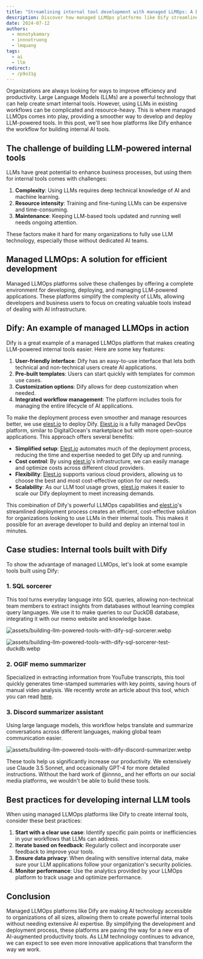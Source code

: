 ```yaml
---
title: "Streamlining internal tool development with managed LLMOps: A Dify case study"
description: Discover how managed LLMOps platforms like Dify streamline the development of AI-powered internal tools. Learn about the challenges of integrating LLMs, the benefits of managed solutions, and real-world examples of efficient AI tool creation. Perfect for businesses looking to enhance productivity with AI without extensive technical expertise.
date: 2024-07-12
authors:
  - monotykamary
  - innnotruong
  - lmquang
tags:
  - ai
  - llm
redirect:
  - /p9o31g
---
```


Organizations are always looking for ways to improve efficiency and productivity. Large Language Models (LLMs) are a powerful technology that can help create smart internal tools. However, using LLMs in existing workflows can be complicated and resource-heavy. This is where managed LLMOps comes into play, providing a smoother way to develop and deploy LLM-powered tools. In this post, we'll see how platforms like Dify enhance the workflow for building internal AI tools.

## The challenge of building LLM-powered internal tools

LLMs have great potential to enhance business processes, but using them for internal tools comes with challenges:

1. **Complexity**: Using LLMs requires deep technical knowledge of AI and machine learning.
2. **Resource intensity**: Training and fine-tuning LLMs can be expensive and time-consuming.
3. **Maintenance**: Keeping LLM-based tools updated and running well needs ongoing attention.

These factors make it hard for many organizations to fully use LLM technology, especially those without dedicated AI teams.

## Managed LLMOps: A solution for efficient development

Managed LLMOps platforms solve these challenges by offering a complete environment for developing, deploying, and managing LLM-powered applications. These platforms simplify the complexity of LLMs, allowing developers and business users to focus on creating valuable tools instead of dealing with AI infrastructure.

## Dify: An example of managed LLMOps in action

Dify is a great example of a managed LLMOps platform that makes creating LLM-powered internal tools easier. Here are some key features:

1. **User-friendly interface**: Dify has an easy-to-use interface that lets both technical and non-technical users create AI applications.
2. **Pre-built templates**: Users can start quickly with templates for common use cases.
3. **Customization options**: Dify allows for deep customization when needed.
4. **Integrated workflow management**: The platform includes tools for managing the entire lifecycle of AI applications.

To make the deployment process even smoother and manage resources better, we use [elest.io](http://elest.io/) to deploy Dify. [Elest.io](http://elest.io/) is a fully managed DevOps platform, similar to DigitalOcean's marketplace but with more open-source applications. This approach offers several benefits:

- **Simplified setup**: [Elest.io](http://elest.io/) automates much of the deployment process, reducing the time and expertise needed to get Dify up and running.
- **Cost control**: By using [elest.io](http://elest.io/)'s infrastructure, we can easily manage and optimize costs across different cloud providers.
- **Flexibility**: [Elest.io](http://elest.io/) supports various cloud providers, allowing us to choose the best and most cost-effective option for our needs.
- **Scalability**: As our LLM tool usage grows, [elest.io](http://elest.io/) makes it easier to scale our Dify deployment to meet increasing demands.

This combination of Dify's powerful LLMOps capabilities and [elest.io](http://elest.io/)'s streamlined deployment process creates an efficient, cost-effective solution for organizations looking to use LLMs in their internal tools. This makes it possible for an average developer to build and deploy an internal tool in minutes.

## Case studies: Internal tools built with Dify

To show the advantage of managed LLMOps, let's look at some example tools built using Dify:

### 1. SQL sorcerer

This tool turns everyday language into SQL queries, allowing non-technical team members to extract insights from databases without learning complex query languages. We use it to make queries to our DuckDB database, integrating it with our memo website and knowledge base.

![assets/building-llm-powered-tools-with-dify-sql-sorcerer.webp](assets/building-llm-powered-tools-with-dify-sql-sorcerer.webp)

![assets/building-llm-powered-tools-with-dify-sql-sorcerer-test-duckdb.webp](assets/building-llm-powered-tools-with-dify-sql-sorcerer-test-duckdb.webp)

### 2. OGIF memo summarizer

Specialized in extracting information from YouTube transcripts, this tool quickly generates time-stamped summaries with key points, saving hours of manual video analysis. We recently wrote an article about this tool, which you can read [here](../ai/how-we-crafted-the-ogif-summarizer-bot-to-streamline-weekly-knowledge-sharing.md).

### 3. Discord summarizer assistant

Using large language models, this workflow helps translate and summarize conversations across different languages, making global team communication easier.

![assets/building-llm-powered-tools-with-dify-discord-summarizer.webp](assets/building-llm-powered-tools-with-dify-discord-summarizer.webp)

These tools help us significantly increase our productivity. We extensively use Claude 3.5 Sonnet, and occasionally GPT-4 for more detailed instructions. Without the hard work of @innno\_ and her efforts on our social media platforms, we wouldn't be able to build these tools.

## Best practices for developing internal LLM tools

When using managed LLMOps platforms like Dify to create internal tools, consider these best practices:

1. **Start with a clear use case**: Identify specific pain points or inefficiencies in your workflows that LLMs can address.
2. **Iterate based on feedback**: Regularly collect and incorporate user feedback to improve your tools.
3. **Ensure data privacy**: When dealing with sensitive internal data, make sure your LLM applications follow your organization's security policies.
4. **Monitor performance**: Use the analytics provided by your LLMOps platform to track usage and optimize performance.

## Conclusion

Managed LLMOps platforms like Dify are making AI technology accessible to organizations of all sizes, allowing them to create powerful internal tools without needing extensive AI expertise. By simplifying the development and deployment process, these platforms are paving the way for a new era of AI-augmented productivity tools. As LLM technology continues to advance, we can expect to see even more innovative applications that transform the way we work.
